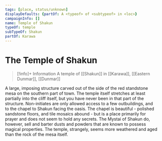 ```yaml
---
tags: [place, status/unknown]
displayDefaults: {partOf: A <typeof> of <subtypeof> in <loc>}
campaignInfo: []
name: Temple of Shakun
typeOf: temple
subTypeOf: Shakun
partOf: Karawa
---
```

# The Temple of Shakun
>[!info]+ Information
> A temple of [[Shakun]] in [[Karawa]], [[Eastern Dunmar]], [[Dunmar]]

A large, imposing structure carved out of the side of the red standstone mesa on the southern part of town. The temple itself stretches at least partially into the cliff itself, but you have never been in that part of the structure. Non-initiates are only allowed access to a few outbuildings, and to the chapel to Shakun facing the oasis. The chapel is beautiful - polished sandstone floors, and tile mosaics abound - but is a place primarily for prayer and does not seem to hold any secrets. The Mystai of Shakun do, however, sell and barter dusts and powders that are known to possess magical properties. The temple, strangely, seems more weathered and aged than the rock of the mesa itself.

